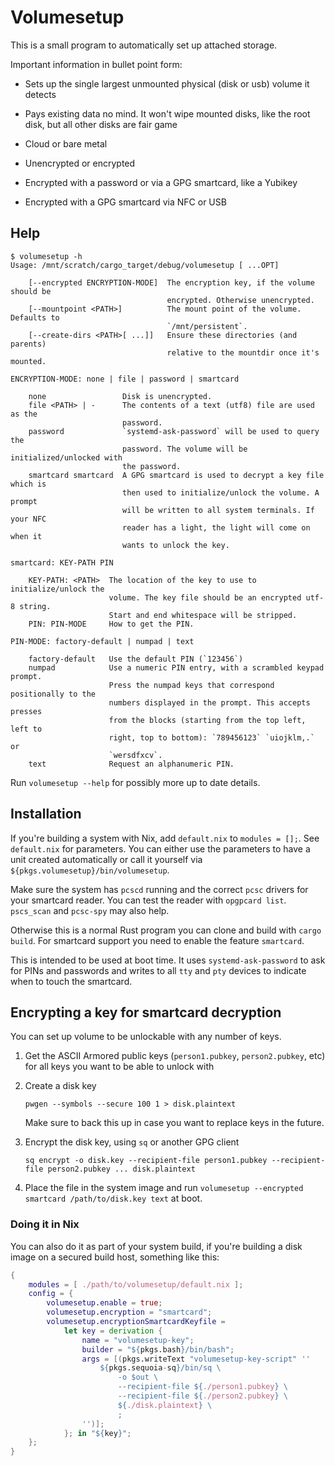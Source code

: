 # Volumesetup

This is a small program to automatically set up attached storage.

Important information in bullet point form:

- Sets up the single largest unmounted physical (disk or usb) volume it detects

- Pays existing data no mind. It won't wipe mounted disks, like the root disk, but all other disks are fair game

- Cloud or bare metal

- Unencrypted or encrypted

- Encrypted with a password or via a GPG smartcard, like a Yubikey

- Encrypted with a GPG smartcard via NFC or USB

## Help

```
$ volumesetup -h
Usage: /mnt/scratch/cargo_target/debug/volumesetup [ ...OPT]

    [--encrypted ENCRYPTION-MODE]  The encryption key, if the volume should be
                                   encrypted. Otherwise unencrypted.
    [--mountpoint <PATH>]          The mount point of the volume.  Defaults to
                                   `/mnt/persistent`.
    [--create-dirs <PATH>[ ...]]   Ensure these directories (and parents)
                                   relative to the mountdir once it's mounted.

ENCRYPTION-MODE: none | file | password | smartcard

    none                 Disk is unencrypted.
    file <PATH> | -      The contents of a text (utf8) file are used as the
                         password.
    password             `systemd-ask-password` will be used to query the
                         password. The volume will be initialized/unlocked with
                         the password.
    smartcard smartcard  A GPG smartcard is used to decrypt a key file which is
                         then used to initialize/unlock the volume. A prompt
                         will be written to all system terminals. If your NFC
                         reader has a light, the light will come on when it
                         wants to unlock the key.

smartcard: KEY-PATH PIN

    KEY-PATH: <PATH>  The location of the key to use to initialize/unlock the
                      volume. The key file should be an encrypted utf-8 string.
                      Start and end whitespace will be stripped.
    PIN: PIN-MODE     How to get the PIN.

PIN-MODE: factory-default | numpad | text

    factory-default   Use the default PIN (`123456`)
    numpad            Use a numeric PIN entry, with a scrambled keypad prompt.
                      Press the numpad keys that correspond positionally to the
                      numbers displayed in the prompt. This accepts presses
                      from the blocks (starting from the top left, left to
                      right, top to bottom): `789456123` `uiojklm,.` or
                      `wersdfxcv`.
    text              Request an alphanumeric PIN.
```

Run `volumesetup --help` for possibly more up to date details.

## Installation

If you're building a system with Nix, add `default.nix` to `modules = [];`. See `default.nix` for parameters. You can either use the parameters to have a unit created automatically or call it yourself via `${pkgs.volumesetup}/bin/volumesetup`.

Make sure the system has `pcscd` running and the correct `pcsc` drivers for your smartcard reader. You can test the reader with `opgpcard list`. `pscs_scan` and `pcsc-spy` may also help.

Otherwise this is a normal Rust program you can clone and build with `cargo build`. For smartcard support you need to enable the feature `smartcard`.

This is intended to be used at boot time. It uses `systemd-ask-password` to ask for PINs and passwords and writes to all `tty` and `pty` devices to indicate when to touch the smartcard.

## Encrypting a key for smartcard decryption

You can set up volume to be unlockable with any number of keys.

1. Get the ASCII Armored public keys (`person1.pubkey`, `person2.pubkey`, etc) for all keys you want to be able to unlock with

2. Create a disk key

   ```
   pwgen --symbols --secure 100 1 > disk.plaintext
   ```

   Make sure to back this up in case you want to replace keys in the future.

3. Encrypt the disk key, using `sq` or another GPG client

   ```
   sq encrypt -o disk.key --recipient-file person1.pubkey --recipient-file person2.pubkey ... disk.plaintext
   ```

4. Place the file in the system image and run `volumesetup --encrypted smartcard /path/to/disk.key text` at boot.

### Doing it in Nix

You can also do it as part of your system build, if you're building a disk image on a secured build host, something like this:

```nix
{
    modules = [ ./path/to/volumesetup/default.nix ];
    config = {
        volumesetup.enable = true;
        volumesetup.encryption = "smartcard";
        volumesetup.encryptionSmartcardKeyfile =
            let key = derivation {
                name = "volumesetup-key";
                builder = "${pkgs.bash}/bin/bash";
                args = [(pkgs.writeText "volumesetup-key-script" ''
                    ${pkgs.sequoia-sq}/bin/sq \
                        -o $out \
                        --recipient-file ${./person1.pubkey} \
                        --recipient-file ${./person2.pubkey} \
                        ${./disk.plaintext} \
                        ;
                '')];
            }; in "${key}";
    };
}
```
